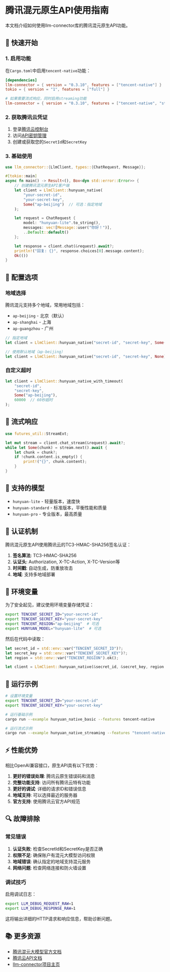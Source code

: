 # 腾讯混元原生API使用指南

本文档介绍如何使用llm-connector库的腾讯混元原生API功能。

## 🚀 快速开始

### 1. 启用功能

在`Cargo.toml`中启用`tencent-native`功能：

```toml
[dependencies]
llm-connector = { version = "0.3.10", features = ["tencent-native"] }
tokio = { version = "1", features = ["full"] }

# 如果需要流式响应，同时启用streaming功能
llm-connector = { version = "0.3.10", features = ["tencent-native", "streaming"] }
```

### 2. 获取腾讯云凭证

1. 登录[腾讯云控制台](https://console.cloud.tencent.com/)
2. 访问[API密钥管理](https://console.cloud.tencent.com/cam/capi)
3. 创建或获取您的`SecretId`和`SecretKey`

### 3. 基础使用

```rust
use llm_connector::{LlmClient, types::{ChatRequest, Message}};

#[tokio::main]
async fn main() -> Result<(), Box<dyn std::error::Error>> {
    // 创建腾讯混元原生API客户端
    let client = LlmClient::hunyuan_native(
        "your-secret-id",
        "your-secret-key", 
        Some("ap-beijing")  // 可选：指定地域
    );

    let request = ChatRequest {
        model: "hunyuan-lite".to_string(),
        messages: vec![Message::user("你好！")],
        ..Default::default()
    };

    let response = client.chat(&request).await?;
    println!("回复: {}", response.choices[0].message.content);
    Ok(())
}
```

## 🔧 配置选项

### 地域选择

腾讯混元支持多个地域，常用地域包括：

- `ap-beijing` - 北京（默认）
- `ap-shanghai` - 上海
- `ap-guangzhou` - 广州

```rust
// 指定地域
let client = LlmClient::hunyuan_native("secret-id", "secret-key", Some("ap-shanghai"));

// 使用默认地域（ap-beijing）
let client = LlmClient::hunyuan_native("secret-id", "secret-key", None);
```

### 自定义超时

```rust
let client = LlmClient::hunyuan_native_with_timeout(
    "secret-id", 
    "secret-key", 
    Some("ap-beijing"), 
    60000  // 60秒超时
);
```

## 🌊 流式响应

```rust
use futures_util::StreamExt;

let mut stream = client.chat_stream(&request).await?;
while let Some(chunk) = stream.next().await {
    let chunk = chunk?;
    if !chunk.content.is_empty() {
        print!("{}", chunk.content);
    }
}
```

## 🎯 支持的模型

- `hunyuan-lite` - 轻量版本，速度快
- `hunyuan-standard` - 标准版本，平衡性能和质量
- `hunyuan-pro` - 专业版本，最高质量

## 🔐 认证机制

腾讯混元原生API使用腾讯云的TC3-HMAC-SHA256签名认证：

1. **签名算法**: TC3-HMAC-SHA256
2. **认证头**: Authorization, X-TC-Action, X-TC-Version等
3. **时间戳**: 自动生成，防重放攻击
4. **地域**: 支持多地域部署

## 📝 环境变量

为了安全起见，建议使用环境变量存储凭证：

```bash
export TENCENT_SECRET_ID="your-secret-id"
export TENCENT_SECRET_KEY="your-secret-key"
export TENCENT_REGION="ap-beijing"  # 可选
export HUNYUAN_MODEL="hunyuan-lite"  # 可选
```

然后在代码中读取：

```rust
let secret_id = std::env::var("TENCENT_SECRET_ID")?;
let secret_key = std::env::var("TENCENT_SECRET_KEY")?;
let region = std::env::var("TENCENT_REGION").ok();

let client = LlmClient::hunyuan_native(&secret_id, &secret_key, region.as_deref());
```

## 🧪 运行示例

```bash
# 设置环境变量
export TENCENT_SECRET_ID="your-secret-id"
export TENCENT_SECRET_KEY="your-secret-key"

# 运行基础示例
cargo run --example hunyuan_native_basic --features tencent-native

# 运行流式示例
cargo run --example hunyuan_native_streaming --features "tencent-native,streaming"
```

## ⚡ 性能优势

相比OpenAI兼容接口，原生API具有以下优势：

1. **更好的错误处理**: 腾讯云原生错误码和消息
2. **完整功能支持**: 访问所有腾讯云特有功能
3. **更好的调试**: 详细的请求ID和错误信息
4. **地域支持**: 可以选择最近的服务器
5. **官方支持**: 使用腾讯云官方API规范

## 🔍 故障排除

### 常见错误

1. **认证失败**: 检查SecretId和SecretKey是否正确
2. **权限不足**: 确保账户有混元大模型访问权限
3. **地域错误**: 确认指定的地域支持混元服务
4. **网络问题**: 检查网络连接和防火墙设置

### 调试技巧

启用调试日志：

```bash
export LLM_DEBUG_REQUEST_RAW=1
export LLM_DEBUG_RESPONSE_RAW=1
```

这将输出详细的HTTP请求和响应信息，帮助诊断问题。

## 📚 更多资源

- [腾讯混元大模型官方文档](https://cloud.tencent.com/document/product/1729)
- [腾讯云API文档](https://cloud.tencent.com/document/api)
- [llm-connector项目主页](https://github.com/lipish/llm-connector)
